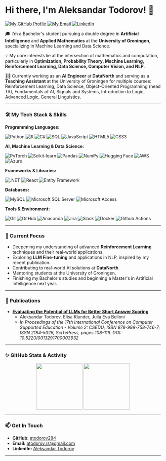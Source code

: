 # Hi there, I'm Aleksandar Todorov! 👋

[![My GitHub Profile](https://img.shields.io/badge/GitHub-Profile-blue?logo=github)](https://github.com/atodorov284) [![My Email](https://img.shields.io/badge/Email-atodorov.rs@gmail.com-red?logo=gmail)](mailto:atodorov.rs@gmail.com) [![LinkedIn](https://img.shields.io/badge/LinkedIn-Connect-blue)](https://www.linkedin.com/in/aleksandar-todorov-26b756213/)

🎓 I'm a Bachelor's student pursuing a double degree in **Artificial Intelligence** and **Applied Mathematics** at the **University of Groningen**, specializing in Machine Learning and Data Science.

💡 My core interests lie at the intersection of mathematics and computation, particularly in **Optimization, Probability Theory, Machine Learning, Reinforcement Learning, Data Science, Computer Vision, and NLP**.

👨‍💻 Currently working as an **AI Engineer** at **DataNorth** and serving as a **Teaching Assistant** at the University of Groningen for multiple courses: Reinforcement Learning, Data Science, Object-Oriented Programming (head TA), Fundamentals of AI, Signals and Systems, Introduction to Logic, Advanced Logic, General Linguistics.

---

### 🛠️ My Tech Stack & Skills

**Programming Languages:**

![Python](https://img.shields.io/badge/Python-3776AB?style=for-the-badge&logo=python&logoColor=white)
![R](https://img.shields.io/badge/R-276DC3?style=for-the-badge&logo=r&logoColor=white)
![C#](https://img.shields.io/badge/C%23-239120?style=for-the-badge&logo=c-sharp&logoColor=white)
![SQL](https://img.shields.io/badge/SQL-025E8C?style=for-the-badge&logo=microsoft-sql-server&logoColor=white)
![JavaScript](https://img.shields.io/badge/JavaScript-323330?style=for-the-badge&logo=javascript&logoColor=F7DF1E)
![HTML5](https://img.shields.io/badge/HTML5-E34F26?style=for-the-badge&logo=html5&logoColor=white)
![CSS3](https://img.shields.io/badge/CSS3-1572B6?style=for-the-badge&logo=css3&logoColor=white)

**AI, Machine Learning & Data Science:**

![PyTorch](https://img.shields.io/badge/PyTorch-EE4C2C?style=for-the-badge&logo=pytorch&logoColor=white)
![Scikit-learn](https://img.shields.io/badge/scikit--learn-%23F7931E?style=for-the-badge&logo=scikit-learn&logoColor=white)
![Pandas](https://img.shields.io/badge/Pandas-150458?style=for-the-badge&logo=pandas&logoColor=white)
![NumPy](https://img.shields.io/badge/NumPy-013243?style=for-the-badge&logo=numpy&logoColor=white)
![Hugging Face](https://img.shields.io/badge/%F0%9F%A4%97%20Hugging%20Face-FFD21E?style=for-the-badge&logo=huggingface&logoColor=black)
![AWS](https://img.shields.io/badge/Amazon_AWS-FF9900?style=for-the-badge&logo=amazonaws&logoColor=white)
![Azure](https://img.shields.io/badge/microsoft%20azure-0089D6?style=for-the-badge&logo=microsoft-azure&logoColor=white)

**Frameworks & Libraries:**

![.NET](https://img.shields.io/badge/.NET-512BD4?style=for-the-badge&logo=dotnet&logoColor=white) ![React](https://img.shields.io/badge/React-61DAFB?style=for-the-badge&logo=react&logoColor=black)
![Entity Framework](https://img.shields.io/badge/Entity%20Framework-4479A1?style=for-the-badge) 

**Databases:**

![MySQL](https://img.shields.io/badge/MySQL-4479A1?style=for-the-badge&logo=mysql&logoColor=white)
![Microsoft SQL Server](https://img.shields.io/badge/Microsoft%20SQL%20Server-CC2927?style=for-the-badge&logo=microsoft-sql-server&logoColor=white)
![Microsoft Access](https://img.shields.io/badge/Microsoft%20Access-A4373A?style=for-the-badge&logo=microsoft-access&logoColor=white)

**Tools & Environment:**

![Git](https://img.shields.io/badge/Git-F05032?style=for-the-badge&logo=git&logoColor=white)
![GitHub](https://img.shields.io/badge/GitHub-181717?style=for-the-badge&logo=github&logoColor=white)
![Anaconda](https://img.shields.io/badge/Anaconda-44A833?style=for-the-badge&logo=anaconda&logoColor=white)
![Jira](https://img.shields.io/badge/Jira-0052CC?style=for-the-badge&logo=jira&logoColor=white)
![Slack](https://img.shields.io/badge/Slack-4A154B?style=for-the-badge&logo=slack&logoColor=white)
![Docker](https://img.shields.io/badge/Docker-2CA5E0?style=for-the-badge&logo=docker&logoColor=white)
![Github Actions](https://img.shields.io/badge/GitHub_Actions-2088FF?style=for-the-badge&logo=github-actions&logoColor=white)

---

### 🔭 Current Focus

* Deepening my understanding of advanced **Reinforcement Learning** techniques and their real-world applications.
* Exploring **LLM Fine-tuning** and applications in NLP, inspired by my recent publication.
* Contributing to real-world AI solutions at **DataNorth**.
* Mentoring students at the University of Groningen.
* Finishing my Bachelor's studies and beginning a Master's in Artificial Intelligence next year.

---

### 📄 Publications

* **[Evaluating the Potential of LLMs for Better Short Answer Scoring](https://www.scitepress.org/PublicationsDetail.aspx?ID=Fjcad3Hf7jg%3d)**
    * Aleksandar Todorov, Elisa Klunder, Julia Eva Belloni
    * *In Proceedings of the 17th International Conference on Computer Supported Education - Volume 2: CSEDU; ISBN 978-989-758-746-7; ISSN 2184-5026, SciTePress, pages 108-119. DOI: 10.5220/0013291700003932*

---

### ✨ GitHub Stats & Activity

<p align="center">
  <img height="150em" src="https://github-readme-stats.vercel.app/api?username=atodorov284&show_icons=true&theme=radical&include_all_commits=true&count_private=true"/> 
  <img height="150em" src="https://github-readme-stats.vercel.app/api/top-langs/?username=atodorov284&layout=compact&langs_count=8&theme=radical"/>
</p>

---

### 📫 Get In Touch

* **GitHub:** [atodorov284](https://github.com/atodorov284)
* **Email:** [atodorov.rs@gmail.com](mailto:atodorov.rs@gmail.com)
* **LinkedIn:** [Aleksandar Todorov](https://www.linkedin.com/in/aleksandar-todorov-26b756213/)

---



<!--
**atodorov284/atodorov284** is a ✨ _special_ ✨ repository because its `README.md` (this file) appears on your GitHub profile.

Here are some ideas to get you started:

- 🔭 I’m currently working on ...
- 🌱 I’m currently learning ...
- 👯 I’m looking to collaborate on ...
- 🤔 I’m looking for help with ...
- 💬 Ask me about ...
- 📫 How to reach me: ...
- 😄 Pronouns: ...
- ⚡ Fun fact: ...
-->
